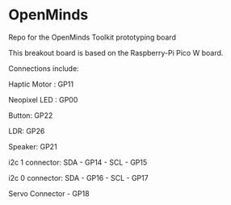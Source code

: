 # OpenMinds
Repo for the OpenMinds Toolkit prototyping board


This breakout board is based on the Raspberry-Pi Pico W board.

Connections include:

Haptic Motor : GP11

Neopixel LED : GP00

Button: GP22

LDR: GP26

Speaker: GP21

i2c 1 connector: SDA - GP14  -  SCL - GP15

i2c 0 connector: SDA - GP16  -  SCL - GP17

Servo Connector - GP18


